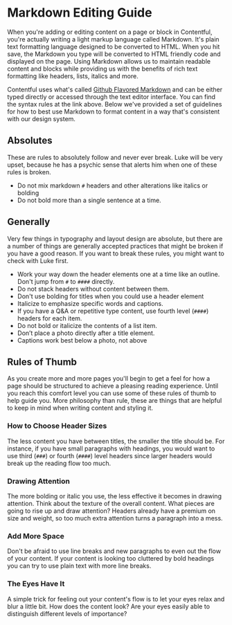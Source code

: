 # Markdown Editing Guide
When you're adding or editing content on a page or block in Contentful, you're actually writing a light markup language called Markdown. It's  plain text formatting language designed to be converted to HTML. When you hit save, the Markdown you type will be converted to HTML friendly code and displayed on the page. Using Markdown allows us to maintain readable content and blocks while providing us with the benefits of rich text formatting like headers, lists, italics and more.

Contentful uses what's called [Github Flavored Markdown](https://help.github.com/articles/basic-writing-and-formatting-syntax) and can be either typed directly or accessed through the text editor interface. You can find the syntax rules at the link above. Below we've provided a set of guidelines for how to best use Markdown to format content in a way that's consistent with our design system. 

## Absolutes
These are rules to absolutely follow and never ever break. Luke will be very upset, because he has a psychic sense that alerts him when one of these rules is broken.

- Do not mix markdown `#` headers and other alterations like italics or bolding
- Do not bold more than a single sentence at a time.

## Generally
Very few things in typography and layout design are absolute, but there are a number of things are generally accepted practices that might be broken if you have a good reason. If you want to break these rules, you might want to check with Luke first. 

- Work your way down the header elements one at a time like an outline. Don't jump from `#` to `####` directly.
- Do not stack headers without content between them.
- Don't use bolding for titles when you could use a header element
- Italicize to emphasize specific words and captions. 
- If you have a Q&A or repetitive type content, use fourth level (`####`) headers for each item.
- Do not bold or italicize the contents of a list item.
- Don’t place a photo directly after a title element.
- Captions work best below a photo, not above

## Rules of Thumb
As you create more and more pages you'll begin to get a feel for how a page should be structured to achieve a pleasing reading experience. Until you reach this comfort level you can use some of these rules of thumb to help guide you. More philosophy than rule, these are things that are helpful to keep in mind when writing content and styling it.

### How to Choose Header Sizes
The less content you have between titles, the smaller the title should be. For instance, if you have small paragraphs with headings, you would want to use third (`###`) or fourth (`####`) level headers since larger headers would break up the reading flow too much.

### Drawing Attention
The more bolding or italic you use, the less effective it becomes in drawing attention. Think about the texture of the overall content. What pieces are going to rise up and draw attention? Headers already have a premium on size and weight, so too much extra attention turns a paragraph into a mess.

### Add More Space
Don't be afraid to use line breaks and new paragraphs to even out the flow of your content. If your content is looking too cluttered by bold headings you can try to use plain text with more line breaks. 

### The Eyes Have It
A simple trick for feeling out your content's flow is to let your eyes relax and blur a little bit. How does the content look? Are your eyes easily able to distinguish different levels of importance? 
